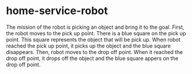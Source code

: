 # home-service-robot
 The mission of the robot is picking an object and bring it to the goal. First, the robot moves to the pick up point. There is a blue square on the pick up point. This square represents the object that will be pick up. When robot reached the pick up point, it picks up the object and the blue square disappears. Then, robot moves to the drop off point.
 When it reached the drop off point, it drops off the object and the blue square appers on the drop off point.
